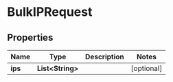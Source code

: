 

# BulkIPRequest


## Properties

| Name | Type | Description | Notes |
|------------ | ------------- | ------------- | -------------|
|**ips** | **List&lt;String&gt;** |  |  [optional] |



